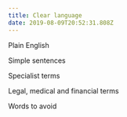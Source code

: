 ```yaml
---
title: Clear language
date: 2019-08-09T20:52:31.808Z
---
```

Plain English

Simple sentences

Specialist terms

Legal, medical and financial terms

Words to avoid

